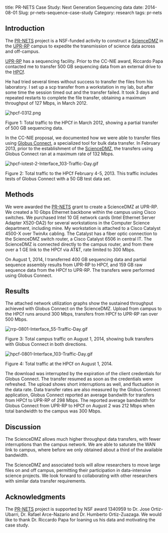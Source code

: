title: PR-NETS Case Study: Next Generation Sequencing data
date: 2014-08-01
Slug: pr-nets-sequence-case-study
Category: research
tags: pr-nets

<div id="outline-container-sec-1" class="outline-2">
<h2 id="sec-1">Introduction</h2>
<div class="outline-text-2" id="text-1">
<p>
The <a href="http://ccom.uprrp.edu/~prnets/">PR-NETS</a> project is a NSF-funded activity to construct a <a href="https://fasterdata.es.net/science-dmz/">ScienceDMZ</a>
in the <a href="http://www.uprrp.edu/">UPR-RP</a> campus to expedite the transmission of science
data across and off-campus.
</p>

<p>
<a href="http://www.uprrp.edu/">UPR-RP</a> has a sequencing facility. Prior to the CC-NIE award,
Riccardo Papa contacted me to transfer 500 GB sequencing data from an
external drive to the <a href="http://www.hpcf.upr.edu/">HPCf</a>. 
</p>

<p>
He had tried several times without success to transfer the files from
his laboratory. I set up a scp transfer from a workstation in my lab,
but after some time the session timed out and the transfer failed. It
took 3 days and repeated restarts to complete the file transfer,
obtaining a maximum throughput of 127 Mbps, in March 2012.
</p>


<div class="figure">
<p><img src="{static}/images/hpcf-0312.png" alt="hpcf-0312.png" />
</p>
<p><span class="figure-number">Figure 1:</span> Total traffic to the HPCf in March 2012, showing a partial transfer of 500 GB sequencing data.</p>
</div>

<p>
In the CC-NIE proposal, we documented how we were able to transfer
files using <a href="https://www.globus.org/globus-connect">Globus Connect</a>, a specialized tool for bulk data
transfer. In February 2013, prior to the establishment of the
<a href="https://fasterdata.es.net/science-dmz/">ScienceDMZ</a>, the transfers using Globus Connect ran at a maximum rate of
132 Mbps.
</p>


<div class="figure">
<p><img src="{static}/images/hpcf-iotest-2-Interface_103-Traffic-Day.gif" alt="hpcf-iotest-2-Interface_103-Traffic-Day.gif" />
</p>
<p><span class="figure-number">Figure 2:</span> Total traffic to the HPCf February 4-5, 2013. This traffic includes tests of Globus Connect with a 50 GB test data set.</p>
</div>
</div>
</div>
<div id="outline-container-sec-2" class="outline-2">
<h2 id="sec-2">Methods</h2>
<div class="outline-text-2" id="text-2">
<p>
We were awarded the <a href="http://ccom.uprrp.edu/~prnets/">PR-NETS</a> grant to create a ScienceDMZ at UPR-RP. We
created a 10 Gbps Ethernet backbone within the campus using Cisco
switches. We purchased Intel 10 GE network cards (Intel Ethernet
Server Adapter X520-DA2) for several workstations in the Computer
Science department, including mine. My workstation is attached to a
Cisco Catalyst 4500-X over TwinAx cabling. The Catalyst has a fiber
optic connection to the ScienceDMZ switch router, a Cisco Catalyst
6506 in central IT. The ScienceDMZ is connected directly to the campus
router, and from there over a 1 GE link to the HPCf via AT&amp;T, rate
limited to 300 Mbps.
</p>

<p>
On August 1, 2014, I transferred 400 GB sequencing data and partial
sequence assembly results from UPR-RP to HPCf, and 159 GB
raw sequence data from the HPCf to UPR-RP. The transfers were
performed using Globus Connect.
</p>
</div>
</div>
<div id="outline-container-sec-3" class="outline-2">
<h2 id="sec-3">Results</h2>
<div class="outline-text-2" id="text-3">
<p>
The attached network utilization graphs show the sustained throughput
achieved with Globus Connect on the ScienceDMZ. Upload from campus to
the HPCf runs around 300 Mbps, transfers from HPCf to UPR-RP ran over
500 Mbps.
</p>


<div class="figure">
<p><img src="{static}/images/rrp-0801-Interface_55-Traffic-Day.gif" alt="rrp-0801-Interface_55-Traffic-Day.gif" />
</p>
<p><span class="figure-number">Figure 3:</span> Total campus traffic on August 1, 2014, showing bulk transfers with Globus Connect in both directions.</p>
</div>


<div class="figure">
<p><img src="{static}/images/hpcf-0801-Interface_103-Traffic-Day.gif" alt="hpcf-0801-Interface_103-Traffic-Day.gif" />
</p>
<p><span class="figure-number">Figure 4:</span> Total traffic at the HPCf on August 1, 2014.</p>
</div>

<p>
The download was interrupted by the expiration of the client
credentials for Globus Connect. The transfer resumed as soon as the
credentials were refreshed. The upload shows short interruptions as
well, and fluctuation in the data rate. Data transfer rates are also
measured by the Globus Connect application, Globus Connect reported an
average bandwith for transfers from HPCf to UPR-RP of 298 Mbps. The
reported average bandwidth for Globus Connect from UPR-RP to HPCf on
August 2 was 212 Mbps when total bandwidth to the campus was 300 Mbps.
</p>
</div>
</div>
<div id="outline-container-sec-4" class="outline-2">
<h2 id="sec-4">Discussion</h2>
<div class="outline-text-2" id="text-4">
<p>
The ScienceDMZ allows much higher throughput data transfers, with
fewer interruptions than the campus network. We are able to saturate
the WAN link to campus, where before we only obtained about a third of
the available bandwidth.
</p>

<p>
The ScienceDMZ and associated tools will allow researchers to move
large files on and off campus, permitting their participation in
data-intensive science projects. We look forward to collaborating with
other researchers with similar data transfer requirements.
</p>
</div>
</div>
<div id="outline-container-sec-5" class="outline-2">
<h2 id="sec-5">Acknowledgments</h2>
<div class="outline-text-2" id="text-5">
<p>
The <a href="http://ccom.uprrp.edu/~prnets/">PR-NETS</a> project is supported by NSF award 1340959 to Dr. Jose
Ortiz-Ubarri, Dr. Rafael Arce-Nazario and Dr. Humberto
Ortiz-Zuazaga. We would like to thank Dr. Riccardo Papa for loaning us
his data and motivating the case study.
</p>
</div>
</div>
